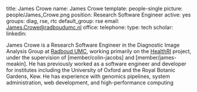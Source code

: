 title: James Crowe
name: James Crowe
template: people-single 
picture: people/James_Crowe.png
position: Research Software Engineer 
active: yes 
groups: diag, rse, rtc
default_group: rse 
email: James.Crowe@radboudumc.nl 
office: 
telephone: 
type: tech 
scholar: 
linkedin:

James Crowe is a Research Software Engineer in the Diagnostic Image Analysis Group at [Radboud UMC](https://www.radboudumc.nl/en/research), working primarily on the [HealthRI](https://www.health-ri.nl/) project, under the supervision of [member/colin-jacobs] and [member/james-meakin]. He has previously worked as a software engineer and developer for institutes including the University of Oxford and the Royal Botanic Gardens, Kew. 
He has experience with genomics pipelines, system administration, web development, and high-performance computing
